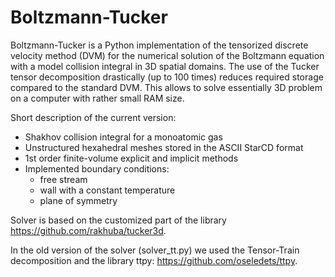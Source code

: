 # Boltzmann-Tucker
Boltzmann-Tucker is a Python implementation of the tensorized discrete velocity method (DVM) for the numerical solution of the Boltzmann equation with a model collision integral in 3D spatial domains. The use of the Tucker tensor decomposition drastically (up to 100 times) reduces required storage compared to the standard DVM. This allows to solve essentially 3D problem on a computer with rather small RAM size.

Short description of the current version:
* Shakhov collision integral for a monoatomic gas 
* Unstructured hexahedral meshes stored in the ASCII StarCD format
* 1st order finite-volume explicit and implicit methods 
* Implemented boundary conditions:
  * free stream
  * wall with a constant temperature
  * plane of symmetry

Solver is based on the customized part of the library https://github.com/rakhuba/tucker3d.

In the old version of the solver (solver_tt.py) we used the Tensor-Train decomposition and the library ttpy: https://github.com/oseledets/ttpy.


